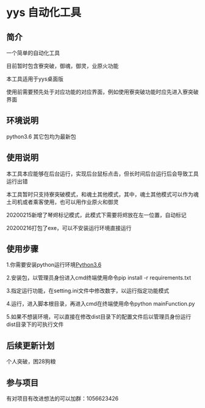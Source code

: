 ﻿# yys 自动化工具

## 简介
一个简单的自动化工具

目前暂时包含寮突破，御魂，御灵，业原火功能

本工具适用于yys桌面版

使用前需要预先处于对应功能的对应界面，例如使用寮突破功能时应先进入寮突破界面

## 环境说明
python3.6
其它包均为最新包

## 使用说明
本工具本应能够在后台运行，实现后台鼠标点击，但长时间后台运行后会导致工具运行出错

本工具暂时只支持寮突破模式，和魂土其他模式，其中，魂土其他模式可以作为魂土司机或者乘客使用，也可以用作业原火和御灵

20200215新增了琴烬标记模式，此模式下需要将烬放在左一位置，自动标记

20200216打包了exe，可以不安装运行环境直接运行
## 使用步骤

1.你需要安装python运行环境[Python3.6](https://www.python.org/downloads/release/python-3610/)

2.安装包，以管理员身份进入cmd终端使用命令pip install -r requirements.txt

3.指定运行功能，在setting.ini文件中修改数字，以运行指定功能模式

4.运行，进入脚本根目录，再进入cmd在终端使用命令python mainFunction.py

5.如果不想装环境，可以直接在修改dist目录下的配置文件后以管理员身份运行dist目录下的可执行文件

## 后续更新计划
个人突破，困28狗粮

## 参与项目
有对项目有改进想法的可以加群：1056623426